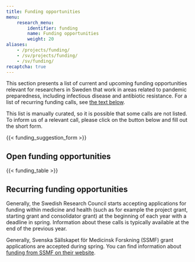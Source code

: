 ```yaml
---
title: Funding opportunities
menu:
    research_menu:
        identifier: funding
        name: Funding opportunities
        weight: 20
aliases:
    - /projects/funding/
    - /sv/projects/funding/
    - /sv/funding/
recaptcha: true
---
```


This section presents a list of current and upcoming funding opportunities relevant for researchers in Sweden that work in areas related to pandemic preparedness, including infectious disease and antibiotic resistance. For a list of recurring funding calls, see [the text below](#recurring-funding-opportunities).

This list is manually curated, so it is possible that some calls are not listed. To inform us of a relevant call, please click on the button below and fill out the short form.

{{< funding_suggestion_form >}}

## Open funding opportunities

{{< funding_table >}}

## Recurring funding opportunities

Generally, the Swedish Research Council starts accepting applications for funding within medicine and health (such as for example the project grant, starting grant and consolidator grant) at the beginning of each year  with a deadline in spring. Information about these calls is typically available at the end of the previous year.

Generally, Svenska Sällskapet för Medicinsk Forskning (SSMF) grant applications are accepted during spring. You can find information about [funding from SSMF on their website](https://www.ssmf.se/for-scientists/).
